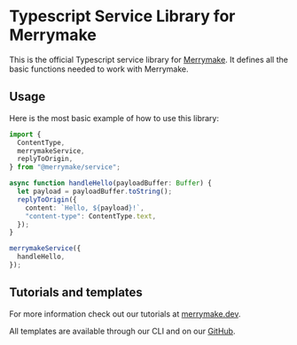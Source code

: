 # Typescript Service Library for Merrymake

This is the official Typescript service library for [Merrymake](https://www.merrymake.eu). It defines all the basic functions needed to work with Merrymake.

## Usage

Here is the most basic example of how to use this library:

```ts
import {
  ContentType,
  merrymakeService,
  replyToOrigin,
} from "@merrymake/service";

async function handleHello(payloadBuffer: Buffer) {
  let payload = payloadBuffer.toString();
  replyToOrigin({
    content: `Hello, ${payload}!`,
    "content-type": ContentType.text,
  });
}

merrymakeService({
  handleHello,
});
```

## Tutorials and templates

For more information check out our tutorials at [merrymake.dev](https://merrymake.dev).

All templates are available through our CLI and on our [GitHub](https://github.com/merrymake).
